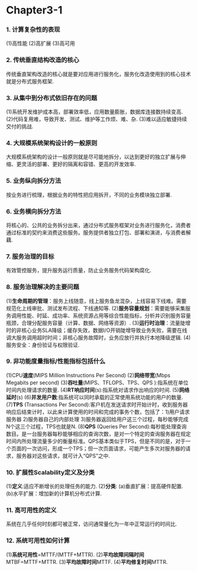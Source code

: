 # Chapter3-1

### 1. 计算复杂性的表现

(1)高性能 (2)高扩展 (3)高可用

### 2. 传统垂直结构改造的核心

传统垂直架构改造的核心就是要对应用进行服务化，服务化改造使用到的核心技术就是分布式服务框架.

### 3. 从集中到分布式依旧存在的问题

(1)系统开发维护成本高，部署效率低，应用数量膨胀，数据库连接数持续变高. (2)代码复用难，导致开发、测试、维护等工作烦、难、杂. (3)难以适应敏捷持续交付的挑战.

### 4. 大规模系统架构设计的一般原则

大规模系统架构的设计一般原则就是尽可能地拆分，以达到更好的独立扩展与伸缩、更灵活的部署、更好的隔离和容错、更高的开发效率.

### 5. 业务纵向拆分方法

按业务进行梳理，根据业务的特性把应用拆开，不同的业务模块独立部署.

### 6. 业务横向拆分方法

将核心的、公共的业务拆分出来，通过分布式服务框架对业务进行服务化，消费者通过标准的契约来消费这些服务。服务提供者独立打包、部署和演进，与消费者解藕.

### 7. 服务治理的目标

有效管控服务，提升服务运行质量，防止业务服务代码架构腐化.

### 8. 服务治理解决的主要问题

(1)**生命周期的管理**：服务上线随意，线上服务鱼龙混杂，上线容易下线难。需要规范化上线审批、测试发布流程、下线通知等. (2)**服务容量规划**：需要能够采集服务调用性能、时延、成功率、系统资源占用等综合性能指标，分析并识别服务容量瓶颈，合理分配服务容量（计算、数据、网络等资源）. (3)**运行时治理**：流量陡增时的非核心业务SLA降级；缓存失效，数据I/O开销陡增导致业务失败，需要在线调大服务调用超时时间；非核心服务故障时，业务应放行并执行本地降级逻辑. (4)服务安全：身份验证与权限验证.

### 9. 非功能度量指标/性能指标包括什么

(1)CPU**速度**(MIPS Million Instructions Per Second) (2)**网络带宽**(Mbps Megabits per second) (3)**吞吐量**(MIPS、TFLOPS、TPS、QPS ):指系统在单位时间内处理请求的数量. (4)**RT响应时间**(s):指系统对请求作出响应的时间. (5)**网络延时**(s) (6)**并发用户数**:指系统可以同时承载的正常使用系统功能的用户的数量. (7)**TPS** (Transactions Per Second):客户机在发送请求时开始计时，收到服务器响应后结束计时，以此来计算使用的时间和完成的事务个数，包括了：1)用户请求服务器 2)服务器自己的内部处理 3)服务器返回给用户这三个过程，每秒能够完成N个这三个过程，TPS也就是N. (8)**QPS** (Queries Per Second):每秒能处理查询数目。是一台服务器每秒能够相应的查询次数，是对一个特定的查询服务器在规定时间内所处理流量多少的衡量标准。QPS基本类似于TPS，但是不同的是，对于一个页面的一次访问，形成一个TPS；但一次页面请求，可能产生多次对服务器的请求，服务器对这些请求，就可计入“QPS”之中.

### 10. 扩展性Scalability定义及分类

(1)**定义**:适应不断增长的处理任务的能力. (2)**分类**: (a)垂直扩展：提高硬件配置. (b)水平扩展：增加新的计算机分布式计算.

### 11. 高可用性的定义

系统在几乎任何时刻都可被正常，访问通常量化为一年中正常运行的时间比.

### 12. 系统可用性如何计算

(1)**系统可用性**=MTTF/(MTTF+MTTR). (2)**平均故障间隔时间**MTBF=MTTF+MTTR. (3)**平均故障时间**MTTF. (4)**平均修复时间**MTTR.